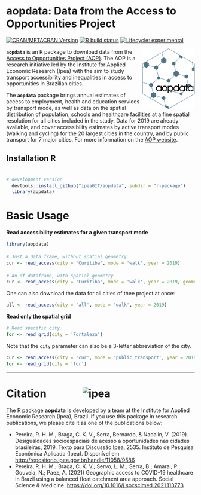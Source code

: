 # aopdata: Data from the Access to Opportunities Project
<!-- badges: start -->
[![CRAN/METACRAN Version](https://www.r-pkg.org/badges/version/aopdata)](https://CRAN.R-project.org/package=aopdata)
[![R build status](https://github.com/ipeaGIT/aopdata/workflows/R-CMD-check/badge.svg)](https://github.com/ipeaGIT/aopdata/actions)
[![Lifecycle: experimental](https://img.shields.io/badge/lifecycle-experimental-orange.svg)](https://www.tidyverse.org/lifecycle/#experimental)
<!-- badges: end -->

<img align="right" src="https://github.com/ipeaGIT/aopdata/blob/main/r-package/man/figures/logo.png?raw=true" alt="logo" width="140"> 

**`aopdata`** is an R package to download data from the [Access to Opportunities Project (AOP)](https://www.ipea.gov.br/acessooportunidades/en/). The AOP is a research initiative led by the Institute for Applied Economic Research (Ipea) with the aim to study transport accessibility and inequalities in access to opportunities in Brazilian cities. 

The **`aopdata`** package brings annual estimates of access to employment, health and education services by transport mode, as well as data on the spatial distribution of population, schools and healthcare facilities at a fine spatial resolution for all cities included in the study. Data for 2019 are already available, and cover accessibility estimates by active transport modes (walking and cycling) for the 20 largest cities in the country, and by public transport for 7 major cities. For more information on the [AOP website](https://www.ipea.gov.br/acessooportunidades/en/).



## Installation R

```R

# development version
  devtools::install_github("ipeaGIT/aopdata", subdir = "r-package")
  library(aopdata)
```



# Basic Usage

**Read accessibility estimates for a given transport mode**
```R
library(aopdata)

# Just a data.frame, without spatial geometry
cur <- read_access(city = 'Curitiba', mode = 'walk', year = 2019)

# An df dataframe, with spatial geometry
cur <- read_access(city = 'Curitiba', mode = 'walk', year = 2019, geometry = TRUE)

```
One can also download the data for all cities of thee project at once:
```R
all <- read_access(city = 'all', mode = 'walk', year = 2019)
```

**Read only the spatial grid**
```R
# Read specific city
for <- read_grid(city = 'Fortaleza')
```

Note that the `city` parameter can also be a 3-letter abbreviation of the city.
```R
cur <- read_access(city = 'cur', mode = 'public_transport', year = 2019)
for <- read_grid(city = 'for')
```


-----

# Citation <img align="right" src="https://github.com/ipeaGIT/aopdata/blob/main/r-package/man/figures/ipea_logo.png?raw=true" alt="ipea" width="300">

The R package **aopdata** is developed by a team at the Institute for Applied Economic Research (Ipea), Brazil. If you use this package in research publications, we please cite it as one of the publications below:

* Pereira, R. H. M., Braga, C. K. V., Serra, Bernardo, & Nadalin, V. (2019). Desigualdades socioespaciais de acesso a oportunidades nas cidades brasileiras, 2019. Texto para Discussão Ipea, 2535. Instituto de Pesquisa Econômica Aplicada (Ipea). Disponível em http://repositorio.ipea.gov.br/handle/11058/9586
* Pereira, R. H. M.; Braga, C. K. V.; Servo, L. M.; Serra, B.; Amaral, P.; Gouveia, N.; Paez, A. (2021) Geographic access to COVID-19 healthcare in Brazil using a balanced float catchment area approach. Social Science & Medicine. https://doi.org/10.1016/j.socscimed.2021.113773

